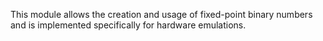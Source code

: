 This module allows the creation and usage of fixed-point binary numbers and is implemented specifically for hardware emulations.
